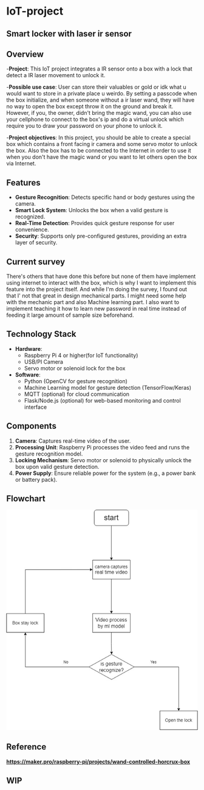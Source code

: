 # IoT-project

## Smart locker with laser ir sensor

## Overview
-**Project**: This IoT project integrates a IR sensor onto a box with a lock that detect a IR laser movement to unlock it.

-**Possible use case**: User can store their valuables or gold or idk what u would want to store in a private place u weirdo. By setting a passcode when the box initialize, and when someone without a ir laser wand, they will have no way to open the box except throw it on the ground and break it. However, if you, the owner, didn't bring the magic wand, you can also use your cellphone to connect to the box's ip and do a virtual unlock which require you to draw your password on your phone to unlock it.

-**Project objectives**: In this project, you should be able to create a special box which contains a front facing ir camera and some servo motor to unlock the box. Also the box has to be connected to the Internet in order to use it when you don't have the magic wand or you want to let others open the box via Internet.

## Features
- **Gesture Recognition**: Detects specific hand or body gestures using the camera.
- **Smart Lock System**: Unlocks the box when a valid gesture is recognized.
- **Real-Time Detection**: Provides quick gesture response for user convenience.
- **Security**: Supports only pre-configured gestures, providing an extra layer of security.

## Current survey
There's others that have done this before but none of them have implement using internet to interact with the box, which is why I want to implement this feature into the project itself. And while I'm doing the survey, I found out that I' not that great in design mechanical parts. I might need some help with the mechanic part and also Machine learning part. I also want to implement teaching it how to learn new password in real time instead of feeding it large amount of sample size beforehand. 


## Technology Stack
- **Hardware**: 
  - Raspberry Pi 4 or higher(for IoT functionality)
  - USB/PI Camera
  - Servo motor or solenoid lock for the box
- **Software**:
  - Python (OpenCV for gesture recognition)
  - Machine Learning model for gesture detection (TensorFlow/Keras)
  - MQTT (optional) for cloud communication
  - Flask/Node.js (optional) for web-based monitoring and control interface

## Components
1. **Camera**: Captures real-time video of the user.
2. **Processing Unit**: Raspberry Pi processes the video feed and runs the gesture recognition model.
3. **Locking Mechanism**: Servo motor or solenoid to physically unlock the box upon valid gesture detection.
4. **Power Supply**: Ensure reliable power for the system (e.g., a power bank or battery pack).

## Flowchart
![A image to show flowchart of this project](flowchart.jpg)

## Reference
**https://maker.pro/raspberry-pi/projects/wand-controlled-horcrux-box**

## WIP